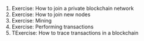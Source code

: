1. Exercise: How to join a private blockchain network
2. Exercise: How to join new nodes
3. Exercise: Mining
4. Exercise: Performing transactions
5. TExercise: How to trace transactions in a blockchain